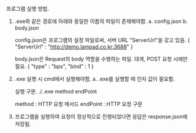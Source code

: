 프로그램 실행 방법.
1. .exe와 같은 경로에 아래와 동일한 이름의 파일이 존재해야함.
    a. config.json
    b. body.json

    config.json은 프로그램의 설정 파일로써,
    서버 URL "ServerUrl"을 갖고 있음.
    {
        "ServerUrl" : "http://demo.lampad.co.kr:3688"
    }

    body.json은 Request의 body 역할을 수행하는 파일.
    대게, POST 요청 시에만 필요.
    {
        "type" : "bps",
        "bind" : 1
    }

2. .exe 실행 시 cmd에서 실행해야함.
    a. .exe를 실행할 때 인자 값이 필요함.

    실행 구문.
    ./..exe method endPoint

    method : HTTP 요청 메서드
    endPoint : HTTP 요청 구문

3. 프로그램을 실행하여 요청이 정상적으로 진행되었다면 응답은 response.json에 저장됨.  